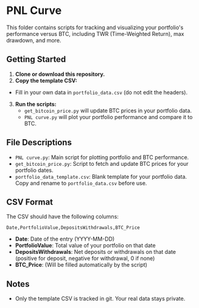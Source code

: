 # PNL Curve

This folder contains scripts for tracking and visualizing your portfolio's performance versus BTC, including TWR (Time-Weighted Return), max drawdown, and more.

## Getting Started

1. **Clone or download this repository.**
2. **Copy the template CSV:**
  - Fill in your own data in `portfolio_data.csv` (do not edit the headers).
3. **Run the scripts:**
   - `get_bitcoin_price.py` will update BTC prices in your portfolio data.
   - `PNL curve.py` will plot your portfolio performance and compare it to BTC.

## File Descriptions
- `PNL curve.py`: Main script for plotting portfolio and BTC performance.
- `get_bitcoin_price.py`: Script to fetch and update BTC prices for your portfolio dates.
- `portfolio_data_template.csv`: Blank template for your portfolio data. Copy and rename to `portfolio_data.csv` before use.
## CSV Format
The CSV should have the following columns:
```
Date,PortfolioValue,DepositsWithdrawals,BTC_Price
```
- **Date**: Date of the entry (YYYY-MM-DD)
- **PortfolioValue**: Total value of your portfolio on that date
- **DepositsWithdrawals**: Net deposits or withdrawals on that date (positive for deposit, negative for withdrawal, 0 if none)
- **BTC_Price**: (Will be filled automatically by the script)

## Notes
- Only the template CSV is tracked in git. Your real data stays private.

